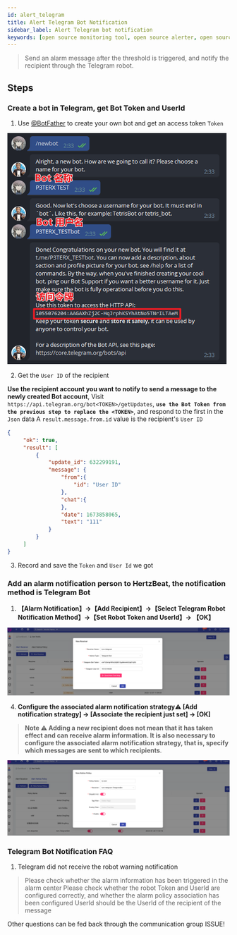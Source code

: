 ```yaml
---
id: alert_telegram
title: Alert Telegram Bot Notification
sidebar_label: Alert Telegram bot notification
keywords: [open source monitoring tool, open source alerter, open source Telegram bot notification]
---
```


> Send an alarm message after the threshold is triggered, and notify the recipient through the Telegram robot.

## Steps

### Create a bot in Telegram, get Bot Token and UserId

1. Use [@BotFather](https://t.me/BotFather) to create your own bot and get an access token `Token`

![telegram-bot](/img/docs/help/telegram-bot-1.png)

2. Get the `User ID` of the recipient

**Use the recipient account you want to notify to send a message to the newly created Bot account**,
Visit ```https://api.telegram.org/bot<TOKEN>/getUpdates```, **`use the Bot Token from the previous step to replace the <TOKEN>`**, and respond to the first in the `Json` data A `result.message.from.id` value is the recipient's `User ID`

```json
{
     "ok": true,
     "result": [
         {
             "update_id": 632299191,
             "message": {
                 "from":{
                     "id": "User ID"
                 },
                 "chat":{
                 },
                 "date": 1673858065,
                 "text": "111"
             }
         }
     ]
}
```

3. Record and save the `Token` and `User Id` we got

### Add an alarm notification person to HertzBeat, the notification method is Telegram Bot

1. **【Alarm Notification】->【Add Recipient】->【Select Telegram Robot Notification Method】->【Set Robot Token and UserId】-> 【OK】**

![email](/img/docs/help/telegram-bot-2.png)

4. **Configure the associated alarm notification strategy⚠️ [Add notification strategy] -> [Associate the recipient just set] -> [OK]**

> **Note ⚠️ Adding a new recipient does not mean that it has taken effect and can receive alarm information. It is also necessary to configure the associated alarm notification strategy, that is, specify which messages are sent to which recipients**.

![email](/img/docs/help/alert-notice-policy.png)

### Telegram Bot Notification FAQ

1. Telegram did not receive the robot warning notification

> Please check whether the alarm information has been triggered in the alarm center
> Please check whether the robot Token and UserId are configured correctly, and whether the alarm policy association has been configured
> UserId should be the UserId of the recipient of the message

Other questions can be fed back through the communication group ISSUE!
